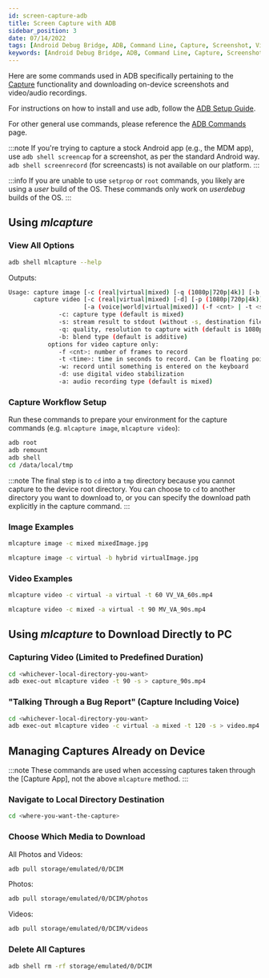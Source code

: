 ```yaml
---
id: screen-capture-adb
title: Screen Capture with ADB
sidebar_position: 3
date: 07/14/2022
tags: [Android Debug Bridge, ADB, Command Line, Capture, Screenshot, Video, Photo]
keywords: [Android Debug Bridge, ADB, Command Line, Capture, Screenshot, Video, Photo]
---
```


Here are some commands used in ADB specifically pertaining to the [Capture](/versioned_docs/version-14-Jun-2023/guides/features/capture-overview.md) functionality and downloading on-device screenshots and video/audio recordings.

For instructions on how to install and use adb, follow the [ADB Setup Guide](/versioned_docs/version-14-Jun-2023/guides/developer-tools/android-debug-bridge/adb-setup.md).

For other general use commands, please reference the [ADB  Commands](/versioned_docs/version-14-Jun-2023/guides/developer-tools/android-debug-bridge/adb-commands.md) page.

:::note
If you're trying to capture a stock Android app (e.g., the MDM app), use `adb shell screencap` for a screenshot, as per the standard Android way. `adb shell screenrecord` (for screencasts) is not available on our platform.
:::

:::info
If you are unable to use `setprop` or `root` commands, you likely are using a *user* build of the OS. These commands only work on *userdebug* builds of the OS.
:::

## Using *mlcapture*

### View All Options

```bash
adb shell mlcapture --help
```

Outputs:

```bash
Usage: capture image [-c (real|virtual|mixed) [-q (1080p|720p|4k)] [-b (alpha|additive|hybrid)] (-s | <dest-file.jpg>)
       capture video [-c (real|virtual|mixed) [-d] [-p (1080p|720p|4k)] [-r (9:10|4:3)]  [-b (alpha|additive|hybrid)]
                     [-a (voice|world|virtual|mixed)] (-f <cnt> | -t <sec> | -w) (-s | <dest-file.mp4>)
              -c: capture type (default is mixed)
              -s: stream result to stdout (without -s, destination file must be specified)
              -q: quality, resolution to capture with (default is 1080p)
              -b: blend type (default is additive)
           options for video capture only:
              -f <cnt>: number of frames to record
              -t <time>: time in seconds to record. Can be floating point number (e.g., 1.5)
              -w: record until something is entered on the keyboard
              -d: use digital video stabilization
              -a: audio recording type (default is mixed)
```

### Capture Workflow Setup

Run these commands to prepare your environment for the capture commands (e.g. `mlcapture image`, `mlcapture video`):

```bash
adb root
adb remount
adb shell
cd /data/local/tmp
```

:::note
The final step is to `cd` into a `tmp` directory because you cannot capture to the device root directory. You can choose to `cd` to another directory you want to download to, or you can specify the download path explicitly in the capture command.
:::

### Image Examples

```bash
mlcapture image -c mixed mixedImage.jpg
```

```bash
mlcapture image -c virtual -b hybrid virtualImage.jpg
```

### Video Examples

```bash
mlcapture video -c virtual -a virtual -t 60 VV_VA_60s.mp4
```

```bash
mlcapture video -c mixed -a virtual -t 90 MV_VA_90s.mp4
```

## Using *mlcapture* to Download Directly to PC

### Capturing Video (Limited to Predefined Duration)

```bash
cd <whichever-local-directory-you-want>
adb exec-out mlcapture video -t 90 -s > capture_90s.mp4
```

### "Talking Through a Bug Report" (Capture Including Voice)

```bash
cd <whichever-local-directory-you-want>
adb exec-out mlcapture video -c virtual -a mixed -t 120 -s > video.mp4
```

## Managing Captures Already on Device

:::note
These commands are used when accessing captures taken through the [Capture App], not the above `mlcapture` method.
:::

### Navigate to Local Directory Destination

```bash
cd <where-you-want-the-capture>
```

### Choose Which Media to Download

All Photos and Videos:

```bash
adb pull storage/emulated/0/DCIM
```

Photos:

```bash
adb pull storage/emulated/0/DCIM/photos
```

Videos:

```bash
adb pull storage/emulated/0/DCIM/videos
```

### Delete All Captures

```bash
adb shell rm -rf storage/emulated/0/DCIM
```

